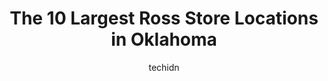 ---
layout: ampstory
image: https://i0.wp.com/www.depkes.org/wp-content/uploads/2023/06/ross-0-in-oklahoma-1685968489.jpeg?resize=640,853
author: techidn
featured: false
description: Discover the impressive array of Ross options in Oklahoma, where you can find 10 of the largest Ross establishments in the area. From renowned classics to hidden gems, Oklahoma offers a dive
title: The 10 Largest Ross Store Locations in Oklahoma
cover:
   title: The 10 Largest Ross Store Locations in Oklahoma
   subtitle: Rickpate
   background: https://www.depkes.org/wp-content/uploads/2023/06/ross-0-in-oklahoma-1685968489.jpeg

pages: 
 - layout: thirds
   top: <h1>#1 Ross Dress for Less</h1>
   bottom: "<p>Enjoy. However, dressing rooms often closed because understaffed. No bathroom available when thats the case which sucks if you have young humans with you needing access.</p>"
   background: https://www.depkes.org/wp-content/uploads/2023/06/ross-1-in-oklahoma-1685968489.jpeg
   backgroundblur: true
 - layout: thirds
   top: <h1>#2 Ross Dress for Less</h1>
   bottom: "<p>112 N Air Depot Blvd, Midwest City, OK 73110, United States</p>"
   background: https://www.depkes.org/wp-content/uploads/2023/06/ross-2-in-oklahoma-1685968489.jpeg
   cta:
      link: https://www.depkes.org/blog/the-10-largest-ross-store-locations-in-oklahoma/
      text: The 10 Largest Ross Store Locations in Oklahoma
 - layout: thirds
   top: <h1>#3 Ross Dress for Less</h1>
   bottom: "<p>1721 Belle Isle Blvd, Oklahoma City, OK 73118, United States</p>"
   background: https://www.depkes.org/wp-content/uploads/2023/06/ross-3-in-oklahoma-1685968490.jpeg
   cta:
      link: https://www.depkes.org/blog/the-10-largest-ross-store-locations-in-oklahoma/
      text: The 10 Largest Ross Store Locations in Oklahoma
 - layout: thirds
   top: <h1>#4 Ross Dress for Less</h1>
   bottom: "<p>2350 W Memorial Rd, Oklahoma City, OK 73134, United States</p>"
   background: https://images.unsplash.com/photo-1618556658017-fd9c732d1360?ixlib=rb-4.0.3&ixid=MnwxMjA3fDB8MHxwaG90by1wYWdlfHx8fGVufDB8fHx8&auto=format&fit=crop&w=640&h=853&q=80
   cta:
      link: https://www.depkes.org/blog/the-10-largest-ross-store-locations-in-oklahoma/
      text: The 10 Largest Ross Store Locations in Oklahoma
 - layout: thirds
   top: <h1>#5 Ross Dress for Less</h1>
   bottom: "<p>640 Ed Noble Pkwy, Norman, OK 73072, United States</p>"
   background: https://images.unsplash.com/photo-1599422314077-f4dfdaa4cd09?ixlib=rb-4.0.3&ixid=MnwxMjA3fDB8MHxwaG90by1wYWdlfHx8fGVufDB8fHx8&auto=format&fit=crop&w=640&h=853&q=80
   cta:
      link: https://www.depkes.org/blog/the-10-largest-ross-store-locations-in-oklahoma/
      text: The 10 Largest Ross Store Locations in Oklahoma
 - layout: thirds
   top: <h1>#6 Ross Dress for Less</h1>
   bottom: "<p>8515 N Rockwell Ave, Oklahoma City, OK 73132, United States</p>"
   background: https://images.unsplash.com/photo-1613843873231-1447db182f97?ixlib=rb-4.0.3&ixid=MnwxMjA3fDB8MHxwaG90by1wYWdlfHx8fGVufDB8fHx8&auto=format&fit=crop&w=640&h=853&q=80
   cta:
      link: https://www.depkes.org/blog/the-10-largest-ross-store-locations-in-oklahoma/
      text: The 10 Largest Ross Store Locations in Oklahoma
 - layout: thirds
   top: <h1>#7 Ross Dress for Less</h1>
   bottom: "<p>2250 S I-35 Service Rd, Moore, OK 73160, United States</p>"
   background: https://images.unsplash.com/photo-1534312527009-56c7016453e6?ixlib=rb-4.0.3&ixid=MnwxMjA3fDB8MHxwaG90by1wYWdlfHx8fGVufDB8fHx8&auto=format&fit=crop&w=640&h=853&q=80
   cta:
      link: https://www.depkes.org/blog/the-10-largest-ross-store-locations-in-oklahoma/
      text: The 10 Largest Ross Store Locations in Oklahoma
 - layout: thirds
   middle: Continue reading...
   background: https://images.unsplash.com/photo-1515405295579-ba7b45403062?ixlib=rb-4.0.3&ixid=MnwxMjA3fDB8MHxwaG90by1wYWdlfHx8fGVufDB8fHx8&auto=format&fit=crop&w=640&h=853&q=80
   cta:
      link: https://www.depkes.org/blog/the-10-largest-ross-store-locations-in-oklahoma/
      text: The 10 Largest Ross Store Locations in Oklahoma
      
---